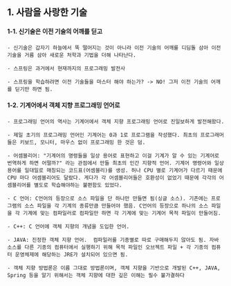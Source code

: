 ## 1. 사람을 사랑한 기술

#### 1-1. 신기술은 이전 기술의 어깨를 딛고

    - 신기술은 갑자기 하늘에서 뚝 떨어지는 것이 아니라 이전 기술의 어깨를 디딤돌 삼아 이전 기술을 거름 삼아 새로운 처학과 기법을 더해 나타난다.

    - 스프링은 과거에서 현재까지의 프로그래밍 발전사

    - 스프링을 학습하려면 이전 기술들을 마스터 해야 하는가? -> NO! 그저 이전 기술의 어깨를 딛기만 하면 됨.

#### 1-2. 기계어에서 객체 지향 프로그래밍 언어로

    - 프로그래밍 언어의 역사는 기계어에서 객체 지향 프로그래밍 언어로 진일보하게 발전해왔다.

    - 제일 초기의 프로그래밍 언어인 기계어는 0과 1로 프로그램을 작성했다. 최초의 프로그래머들은 키보드, 모니터, 마우스 없이 프로그래밍 한 것은 덤.

    - 어셈블리어: "기계어의 명령들을 일상 용어로 표현하고 이걸 기계가 알 수 있는 기계어로 번역하게 하면 어떨까?" 라는 관점에서 만들 최초의 인간 지향적 언어. 기계어 명령어와 일상 용어를 일대일로 매칭되는 코드표(어셈블리)를 생성. 허나 CPU 별로 기계어가 다르기 때문에 CPU 마다 어셈블리어도 달랐다. 게다가 각 어셈블리어들은 호환성이 없었기 때문에 각각의 어셈블리어를 별도로 학습해야하는 불편함도 있었다.

    - C 언어: C언어의 등장으로 소스 파일을 단 하나만 만들면 됨(싱글 소스). 기존에는 프로그램의 소스 파일을 각 기계의 종류만큼 만들어야 했음. C언어의 등장으로 하나의 소스 파일을 각 기계에 맞는 컴파일러로 컴파일만 하면 각 기계에 맞는 기계어 목적 파일이 만들어짐.

    - C++: C 언어에 객체 지향의 개념을 도입한 언어.

    - JAVA: 진정한 객체 지향 언어.  컴파일러를 기종별로 따로 구매해두지 않아도 됨. 자바 소스를 다른 기종의 컴퓨터에서 실행하기 위해 목적 파일인 오브젝트 파일 + 각 기종의 컴퓨터 운영체제에 해당하는 JRE가 설치되어 있으면 됨.

    - 객체 지향 방법론은 이름 그대로 방법론이며, 객체 지향을 기반으로 개발된 C++, JAVA, Spring 등을 알기 위해서는 객체 지향에 대한 깊은 이해는 필수 불가결하다
